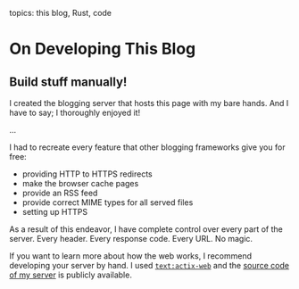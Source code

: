 topics: this blog, Rust, code

# On Developing This Blog
## Build stuff manually!

I created the blogging server that hosts this page with my bare hands.
And I have to say; I thoroughly enjoyed it!

...

I had to recreate every feature that other blogging frameworks give you for free:

- providing HTTP to HTTPS redirects
- make the browser cache pages
- provide an RSS feed
- provide correct MIME types for all served files
- setting up HTTPS

As a result of this endeavor, I have complete control over every part of the server.
Every header.
Every response code.
Every URL.
No magic.

If you want to learn more about how the web works, I recommend developing your server by hand.
I used [`text:actix-web`](https://crates.io/crates/actix-web) and the [source code of my server](https://github.com/MarcelGarus/server) is publicly available.
